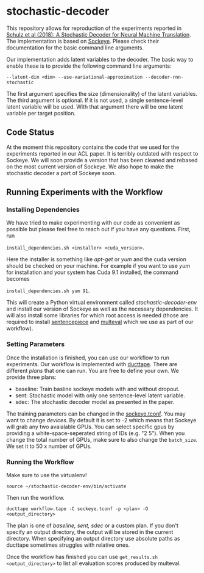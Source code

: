 # stochastic-decoder
This repository allows for reproduction of the experiments reported in [Schulz et al (2018): A Stochastic Decoder for Neural Machine Translation](). The implementation is based on [Sockeye](https://github.com/awslabs/sockeye). Please check their documentation for the basic command line arguments.

Our implementation adds latent variables to the decoder. The basic way to enable these is to provide the following command line arguments:

```--latent-dim <dim> --use-variational-approximation --decoder-rnn-stochastic```

The first argument specifies the size (dimensionality) of the latent variables. The third argument is optional. If it is not used, a single sentence-level latent variable will be used. With that argument there will be one latent variable per target position.

## Code Status

At the moment this repository contains the code that we used for the experiments reported in our ACL paper. It is terribly outdated with respect to Sockeye. We will soon provide a version that has been cleaned and rebased on the most current version of Sockeye. We also hope to make the stochastic decoder a part of Sockeye soon.

## Running Experiments with the Workflow

### Installing Dependencies

We have tried to make experimenting with our code as convenient as possible but please feel free to reach out if you have any questions. First, run 

```install_dependencies.sh <installer> <cuda_version>```. 

Here the installer is something like *apt-get* or *yum* and the cuda version should be checked on your machine. For example if you want to use *yum* for installation and your system has Cuda 9.1 installed, the command becomes

```install_dependencies.sh yum 91```.

This will create a Python virtual environment called *stochastic-decoder-env* and install our version of Sockeye as well as the necessary dependencies. It will also install some libraries for which root access is needed (those are required to install [sentencepiece](https://github.com/google/sentencepiece) and [multeval](https://github.com/jhclark/multeval) which we use as part of our workflow).

### Setting Parameters

Once the installation is finished, you can use our workflow to run experiments. Our workflow is implemented with [ducttape](https://github.com/jhclark/ducttape). There are different *plans* that one can run. You are free to define your own. We provide three plans:
* baseline: Train basline sockeye models with and without dropout.
* sent: Stochastic model with only one sentence-level latent variable.
* sdec: The stochastic decoder model as presented in the paper.

The training parameters can be changed in the [sockeye.tconf](workflow/sockeye.tconf). You may want to change *devices*. By default it is set to -2 which means that Sockeye will grab any two avaialable GPUs. You can select specific gpus by providing a white-space-seperated string of IDs (e.g. "2 5"). When you change the total number of GPUs, make sure to also change the ```batch_size```. We set it to 50 x number of GPUs.

### Running the Workflow

Make sure to use the virtualenv!

```source ~/stochastic-decoder-env/bin/activate```

Then run the workflow.

```ducttape workflow.tape -C sockeye.tconf -p <plan> -O <output_directory>```

The plan is one of *baseline, sent, sdec* or a custom plan. If you don't specify an output directory, the output will be stored in the current directory. When specifying an output directory use absolute paths as ducttape sometimes struggles with relative ones.

Once the workflow has finished you can use ```get_results.sh <output_directory>``` to list all evaluation scores produced by multeval.
